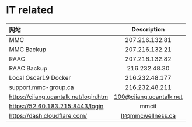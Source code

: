 # IT related

| 网站                               |       Description       |
| :------------------------------------ | :---------------------: |
| MMC                                   |     207.216.132.81      |
| MMC Backup                            |     207.216.132.21      |
| RAAC                                  |     207.216.132.82      |
| RAAC Backup                           |      216.232.48.30      |
| Local Oscar19 Docker                  |     216.232.48.177      |
| support.mmc-group.ca                  |     216.232.48.211      |
| https://cjiang.ucantalk.net/login.htm | 100@cjiang.ucantalk.net |
| https://52.60.183.215:8443/login      |          mmcit          |
| https://dash.cloudflare.com/          |    It@mmcwellness.ca    |

